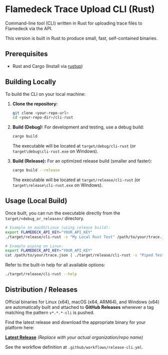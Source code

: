 # Flamedeck Trace Upload CLI (Rust)

Command-line tool (CLI) written in Rust for uploading trace files to Flamedeck via the API.

This version is built in Rust to produce small, fast, self-contained binaries.

## Prerequisites

- Rust and Cargo (Install via [rustup](https://www.rust-lang.org/tools/install))

## Building Locally

To build the CLI on your local machine:

1.  **Clone the repository:**
    ```bash
    git clone <your-repo-url>
    cd <your-repo-dir>/cli-rust
    ```
2.  **Build (Debug):** For development and testing, use a debug build:
    ```bash
    cargo build
    ```
    The executable will be located at `target/debug/cli-rust` (or `target\debug\cli-rust.exe` on Windows).

3.  **Build (Release):** For an optimized release build (smaller and faster):
    ```bash
    cargo build --release
    ```
    The executable will be located at `target/release/cli-rust` (or `target\release\cli-rust.exe` on Windows).

## Usage (Local Build)

Once built, you can run the executable directly from the `target/<debug_or_release>/` directory.

```bash
# Example on macOS/Linux (using release build):
export FLAMEDECK_API_KEY="YOUR_API_KEY"
./target/release/cli-rust -s "My Local Rust Test" /path/to/your/trace.json

# Example piping on Linux:
export FLAMEDECK_API_KEY="YOUR_API_KEY"
cat /path/to/your/trace.json | ./target/release/cli-rust -s "Piped Test" -n "trace.json"
```

Refer to the built-in help for all available options:

```bash
./target/release/cli-rust --help
```

## Distribution / Releases

Official binaries for Linux (x64), macOS (x64, ARM64), and Windows (x64) are automatically built and attached to **GitHub Releases** whenever a tag matching the pattern `v*.*.*-cli` is pushed.

Find the latest release and download the appropriate binary for your platform here:

[**Latest Release**](https://github.com/flamedeck-org/flamedeck/releases/latest) *(Replace with your actual organization/repo name)*

See the workflow definition at `.github/workflows/release-cli.yml`. 